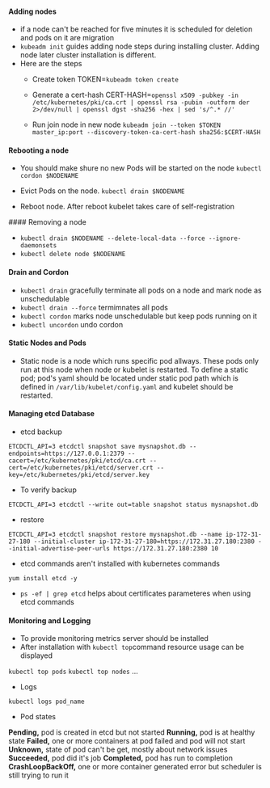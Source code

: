 #### Adding nodes

* if a node can't be reached for five minutes it is scheduled for deletion and pods on it are migration
* `kubeadm init` guides adding node steps during installing cluster. Adding node later cluster installation is different.
* Here are the steps
    * Create token
    TOKEN=`kubeadm token create`

    * Generate a cert-hash
    CERT-HASH=`openssl x509 -pubkey -in /etc/kubernetes/pki/ca.crt | openssl rsa -pubin -outform der 2>/dev/null | openssl dgst -sha256 -hex | sed 's/^.* //'`

    * Run join node in new node
    `kubeadm join --token $TOKEN master_ip:port --discovery-token-ca-cert-hash sha256:$CERT-HASH`

#### Rebooting a node

* You should make shure no new Pods will be started on the node
  `kubectl cordon $NODENAME`

* Evict Pods on the node.
  `kubectl drain $NODENAME`

* Reboot node. After reboot kubelet takes care of self-registration

#### Removing a node

* `kubectl drain $NODENAME --delete-local-data --force --ignore-daemonsets`
* `kubectl delete node $NODENAME`

#### Drain and Cordon

* `kubectl drain` gracefully terminate all pods on a node and mark node as unschedulable
* `kubectl drain --force` termimnates all pods
* `kubectl cordon` marks node unschedulable but keep pods running on it
* `kubectl uncordon` undo cordon

#### Static Nodes and Pods

* Static node is a node which runs specific pod allways. These pods only run at this node when node or kubelet is restarted. To define a static pod; pod's yaml should be located under static pod path which is defined in `/var/lib/kubelet/config.yaml` and kubelet should be restarted.

#### Managing etcd Database

* etcd backup

`ETCDCTL_API=3 etcdctl snapshot save mysnapshot.db --endpoints=https://127.0.0.1:2379 --cacert=/etc/kubernetes/pki/etcd/ca.crt --cert=/etc/kubernetes/pki/etcd/server.crt --key=/etc/kubernetes/pki/etcd/server.key`

* To verify backup

`ETCDCTL_API=3 etcdctl --write out=table snapshot status mysnapshot.db`

* restore 

`ETCDCTL_API=3 etcdctl snapshot restore mysnapshot.db --name ip-172-31-27-180 --initial-cluster ip-172-31-27-180=https://172.31.27.180:2380 --initial-advertise-peer-urls https://172.31.27.180:2380 10`

* etcd commands aren't installed with kubernetes commands

`yum install etcd -y`

* `ps -ef | grep etcd` helps about certificates parameteres when using etcd commands

#### Monitoring and Logging

* To provide monitoring metrics server should be installed
* After installation with `kubectl top`command resource usage can be displayed

`kubectl top pods`
`kubectl top nodes`
...

* Logs

`kubectl logs pod_name`

* Pod states

**Pending,** pod is created in etcd but not started
**Running,** pod is at healthy state
**Failed,** one or more containers at pod failed and pod will not start
**Unknown,** state of pod can't be get, mostly about network issues
**Succeeded,** pod did it's job
**Completed,** pod has run to completion
**CrashLoopBackOff,** one or more container generated error but scheduler is still trying to run it

